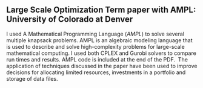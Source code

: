 ## Large Scale Optimization Term paper with AMPL: University of Colorado at Denver

I used A Mathematical Programming Language (_AMPL_) to solve several multiple knapsack problems. AMPL is an algebraic modeling language that is used to describe and solve high-complexity problems for large-scale mathematical computing. I used both CPLEX and Gurobi solvers to compare run times and results. AMPL code is included at the end of the PDF. 
The application of techniques discussed in the paper have been used to improve decisions for allocating limited resources, investments in a portfolio and storage of data files.
